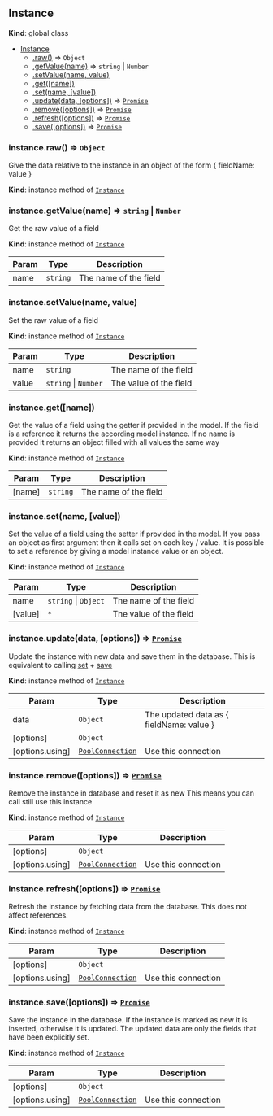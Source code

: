<a name="Instance"></a>
## Instance
**Kind**: global class  

* [Instance](#Instance)
  * [.raw()](#Instance+raw) ⇒ <code>Object</code>
  * [.getValue(name)](#Instance+getValue) ⇒ <code>string</code> &#124; <code>Number</code>
  * [.setValue(name, value)](#Instance+setValue)
  * [.get([name])](#Instance+get)
  * [.set(name, [value])](#Instance+set)
  * [.update(data, [options])](#Instance+update) ⇒ <code>[Promise](https://github.com/petkaantonov/bluebird)</code>
  * [.remove([options])](#Instance+remove) ⇒ <code>[Promise](https://github.com/petkaantonov/bluebird)</code>
  * [.refresh([options])](#Instance+refresh) ⇒ <code>[Promise](https://github.com/petkaantonov/bluebird)</code>
  * [.save([options])](#Instance+save) ⇒ <code>[Promise](https://github.com/petkaantonov/bluebird)</code>

<a name="Instance+raw"></a>
### instance.raw() ⇒ <code>Object</code>
Give the data relative to the instance in an object of the form { fieldName: value }

**Kind**: instance method of <code>[Instance](#Instance)</code>  
<a name="Instance+getValue"></a>
### instance.getValue(name) ⇒ <code>string</code> &#124; <code>Number</code>
Get the raw value of a field

**Kind**: instance method of <code>[Instance](#Instance)</code>  

| Param | Type | Description |
| --- | --- | --- |
| name | <code>string</code> | The name of the field |

<a name="Instance+setValue"></a>
### instance.setValue(name, value)
Set the raw value of a field

**Kind**: instance method of <code>[Instance](#Instance)</code>  

| Param | Type | Description |
| --- | --- | --- |
| name | <code>string</code> | The name of the field |
| value | <code>string</code> &#124; <code>Number</code> | The value of the field |

<a name="Instance+get"></a>
### instance.get([name])
Get the value of a field using the getter if provided in the model.
If the field is a reference it returns the according model instance.
If no name is provided it returns an object filled with all values the same way

**Kind**: instance method of <code>[Instance](#Instance)</code>  

| Param | Type | Description |
| --- | --- | --- |
| [name] | <code>string</code> | The name of the field |

<a name="Instance+set"></a>
### instance.set(name, [value])
Set the value of a field using the setter if provided in the model.
If you pass an object as first argument then it calls set on each key / value.
It is possible to set a reference by giving a model instance value or an object.

**Kind**: instance method of <code>[Instance](#Instance)</code>  

| Param | Type | Description |
| --- | --- | --- |
| name | <code>string</code> &#124; <code>Object</code> | The name of the field |
| [value] | <code>\*</code> | The value of the field |

<a name="Instance+update"></a>
### instance.update(data, [options]) ⇒ <code>[Promise](https://github.com/petkaantonov/bluebird)</code>
Update the instance with new data and save them in the database.
This is equivalent to calling [set](#Instance+set) + [save](#Instance+save)

**Kind**: instance method of <code>[Instance](#Instance)</code>  

| Param | Type | Description |
| --- | --- | --- |
| data | <code>Object</code> | The updated data as { fieldName: value } |
| [options] | <code>Object</code> |  |
| [options.using] | <code>[PoolConnection](https://github.com/felixge/node-mysql#pooling-connections)</code> | Use this connection |

<a name="Instance+remove"></a>
### instance.remove([options]) ⇒ <code>[Promise](https://github.com/petkaantonov/bluebird)</code>
Remove the instance in database and reset it as new
This means you can call still use this instance

**Kind**: instance method of <code>[Instance](#Instance)</code>  

| Param | Type | Description |
| --- | --- | --- |
| [options] | <code>Object</code> |  |
| [options.using] | <code>[PoolConnection](https://github.com/felixge/node-mysql#pooling-connections)</code> | Use this connection |

<a name="Instance+refresh"></a>
### instance.refresh([options]) ⇒ <code>[Promise](https://github.com/petkaantonov/bluebird)</code>
Refresh the instance by fetching data from the database.
This does not affect references.

**Kind**: instance method of <code>[Instance](#Instance)</code>  

| Param | Type | Description |
| --- | --- | --- |
| [options] | <code>Object</code> |  |
| [options.using] | <code>[PoolConnection](https://github.com/felixge/node-mysql#pooling-connections)</code> | Use this connection |

<a name="Instance+save"></a>
### instance.save([options]) ⇒ <code>[Promise](https://github.com/petkaantonov/bluebird)</code>
Save the instance in the database.
If the instance is marked as new it is inserted, otherwise it is updated.
The updated data are only the fields that have been explicitly set.

**Kind**: instance method of <code>[Instance](#Instance)</code>  

| Param | Type | Description |
| --- | --- | --- |
| [options] | <code>Object</code> |  |
| [options.using] | <code>[PoolConnection](https://github.com/felixge/node-mysql#pooling-connections)</code> | Use this connection |

